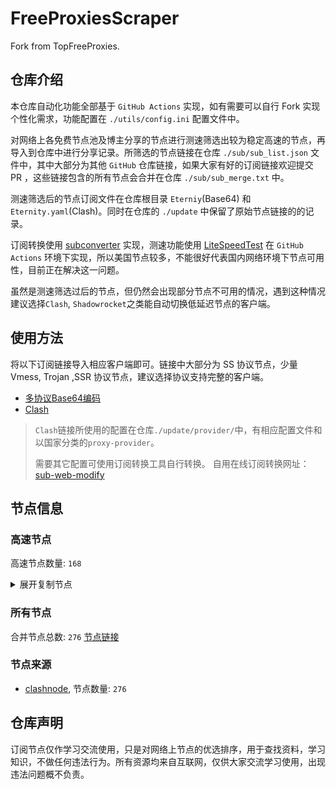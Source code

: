 # FreeProxiesScraper

Fork from TopFreeProxies.

## 仓库介绍
本仓库自动化功能全部基于 `GitHub Actions` 实现，如有需要可以自行 Fork 实现个性化需求，功能配置在 `./utils/config.ini` 配置文件中。

对网络上各免费节点池及博主分享的节点进行测速筛选出较为稳定高速的节点，再导入到仓库中进行分享记录。所筛选的节点链接在仓库 `./sub/sub_list.json` 文件中，其中大部分为其他 `GitHub` 仓库链接，如果大家有好的订阅链接欢迎提交 PR ，这些链接包含的所有节点会合并在仓库 `./sub/sub_merge.txt` 中。

测速筛选后的节点订阅文件在仓库根目录 `Eterniy`(Base64) 和 `Eternity.yaml`(Clash)。同时在仓库的 `./update` 中保留了原始节点链接的的记录。

订阅转换使用 [subconverter](https://github.com/tindy2013/subconverter) 实现，测速功能使用 [LiteSpeedTest](https://github.com/xxf098/LiteSpeedTest) 在 `GitHub Actions` 环境下实现，所以美国节点较多，不能很好代表国内网络环境下节点可用性，目前正在解决这一问题。

虽然是测速筛选过后的节点，但仍然会出现部分节点不可用的情况，遇到这种情况建议选择`Clash`, `Shadowrocket`之类能自动切换低延迟节点的客户端。

## 使用方法
将以下订阅链接导入相应客户端即可。链接中大部分为 SS 协议节点，少量 Vmess, Trojan ,SSR 协议节点，建议选择协议支持完整的客户端。

- [多协议Base64编码](https://raw.githubusercontent.com/caijh/FreeProxiesScraper/master/Eternity)
- [Clash](https://raw.githubusercontent.com/caijh/FreeProxiesScraper/master/Eternity.yaml)

>`Clash`链接所使用的配置在仓库`./update/provider/`中，有相应配置文件和以国家分类的`proxy-provider`。
>
>需要其它配置可使用订阅转换工具自行转换。
>自用在线订阅转换网址：[sub-web-modify](https://sub.v1.mk/)

## 节点信息
### 高速节点
高速节点数量: `168`
<details>
  <summary>展开复制节点</summary>

    vmess://eyJ2IjoiMiIsInBzIjoiMDQtMDAwLUpQIiwiYWRkIjoianAtMS5hbmV3c3RhcnQuY3lvdSIsInBvcnQiOiI1MDYxIiwidHlwZSI6Im5vbmUiLCJpZCI6IjhlNWE0NjFhLTk2ZTMtM2M3NS1hM2JiLWRhNTQzZDI1ODcxMCIsImFpZCI6IjAiLCJuZXQiOiJ3cyIsInBhdGgiOiIvIiwiaG9zdCI6ImpwLTEuYW5ld3N0YXJ0LmN5b3UiLCJ0bHMiOiJ0bHMifQ==
    vmess://eyJ2IjoiMiIsInBzIjoiMDQtMDAzLU5PV0hFUkUiLCJhZGQiOiJ1czYtMS5hbmV3c3RhcnQuY3lvdSIsInBvcnQiOiI1MDYxIiwidHlwZSI6Im5vbmUiLCJpZCI6IjhlNWE0NjFhLTk2ZTMtM2M3NS1hM2JiLWRhNTQzZDI1ODcxMCIsImFpZCI6IjAiLCJuZXQiOiJ3cyIsInBhdGgiOiIvIiwiaG9zdCI6InVzNi0xLmFuZXdzdGFydC5jeW91IiwidGxzIjoidGxzIn0=
    vmess://eyJ2IjoiMiIsInBzIjoiMDQtMDA0LVJFTEFZIiwiYWRkIjoiczEuZGItbGluazAxLnRvcCIsInBvcnQiOiIyMDk1IiwidHlwZSI6Im5vbmUiLCJpZCI6Ijk2NjdkNWQxLTg1MWEtMzI1MS04MWFkLWQ1MzRkYzI5MTkyOCIsImFpZCI6IjAiLCJuZXQiOiJ3cyIsInBhdGgiOiIvZGFiYWkuaW4xMDQuMjEuNjEuMjE5IiwiaG9zdCI6InMxLmRiLWxpbmswMS50b3AiLCJ0bHMiOiIifQ==
    vmess://eyJ2IjoiMiIsInBzIjoiMDQtMDA1LVJFTEFZIiwiYWRkIjoiczUuZGItbGluazAxLnRvcCIsInBvcnQiOiI4MDgwIiwidHlwZSI6Im5vbmUiLCJpZCI6Ijk2NjdkNWQxLTg1MWEtMzI1MS04MWFkLWQ1MzRkYzI5MTkyOCIsImFpZCI6IjAiLCJuZXQiOiJ3cyIsInBhdGgiOiIvZGFiYWkuaW4xMDQuMjEuMjE5LjEyNCIsImhvc3QiOiJzNS5kYi1saW5rMDEudG9wIiwidGxzIjoiIn0=
    vmess://eyJ2IjoiMiIsInBzIjoiMDQtMDA2LVJFTEFZIiwiYWRkIjoiczUuY24tZGIudG9wIiwicG9ydCI6IjIwODIiLCJ0eXBlIjoibm9uZSIsImlkIjoiOTY2N2Q1ZDEtODUxYS0zMjUxLTgxYWQtZDUzNGRjMjkxOTI4IiwiYWlkIjoiMCIsIm5ldCI6IndzIiwicGF0aCI6Ii9kYWJhaS5pbjE3Mi42NC41LjI2IiwiaG9zdCI6InM1LmNuLWRiLnRvcCIsInRscyI6IiJ9
    vmess://eyJ2IjoiMiIsInBzIjoiMDQtMDA3LVJFTEFZIiwiYWRkIjoiczQuZGItbGluazAxLnRvcCIsInBvcnQiOiIyMDgyIiwidHlwZSI6Im5vbmUiLCJpZCI6Ijk2NjdkNWQxLTg1MWEtMzI1MS04MWFkLWQ1MzRkYzI5MTkyOCIsImFpZCI6IjAiLCJuZXQiOiJ3cyIsInBhdGgiOiIvZGFiYWkuaW4xMDQuMTYuNjcuNjkiLCJob3N0IjoiczQuZGItbGluazAxLnRvcCIsInRscyI6IiJ9
    vmess://eyJ2IjoiMiIsInBzIjoiMDQtMDA4LVJFTEFZIiwiYWRkIjoiczQuY24tZGIudG9wIiwicG9ydCI6IjgwODAiLCJ0eXBlIjoibm9uZSIsImlkIjoiOTY2N2Q1ZDEtODUxYS0zMjUxLTgxYWQtZDUzNGRjMjkxOTI4IiwiYWlkIjoiMCIsIm5ldCI6IndzIiwicGF0aCI6Ii9kYWJhaS5pbjEwNC4yMS4yMjQuNzkiLCJob3N0IjoiczQuY24tZGIudG9wIiwidGxzIjoiIn0=
    vmess://eyJ2IjoiMiIsInBzIjoiMDQtMDA5LVJFTEFZIiwiYWRkIjoiczIuZGItbGluazAyLnRvcCIsInBvcnQiOiI4MCIsInR5cGUiOiJub25lIiwiaWQiOiI5NjY3ZDVkMS04NTFhLTMyNTEtODFhZC1kNTM0ZGMyOTE5MjgiLCJhaWQiOiIwIiwibmV0Ijoid3MiLCJwYXRoIjoiL2RhYmFpLmluMTcyLjY0LjU3LjEyNCIsImhvc3QiOiJzMi5kYi1saW5rMDIudG9wIiwidGxzIjoiIn0=
    trojan://8d361af8-36fb-34c7-b63c-ed467741351f@183.236.51.154:56323?allowInsecure=1&sni=fastly.cdn.steampipe.steamcontent.com#04-109-CN
    trojan://8d361af8-36fb-34c7-b63c-ed467741351f@183.236.51.154:56432?allowInsecure=1&sni=steampipe-kr.akamaized.net#04-110-CN
    trojan://8d361af8-36fb-34c7-b63c-ed467741351f@112.18.120.18:23452?allowInsecure=1&sni=upos-hz-mirrorakam.akamaized.net#04-111-CN
    trojan://8d361af8-36fb-34c7-b63c-ed467741351f@112.18.120.18:23453?allowInsecure=1&sni=cloudsync-prod.s3.amazonaws.com#04-112-CN
    vmess://eyJ2IjoiMiIsInBzIjoiMDQtMTEzLUNOIiwiYWRkIjoiMTIubWFtYW1hamQuc2l0ZSIsInBvcnQiOiIyMzYxMiIsInR5cGUiOiJub25lIiwiaWQiOiI0YjM0Yjg5My0xOTMzLTM3MTEtODA1Zi04NWViOGU4MGNhNTQiLCJhaWQiOiIyIiwibmV0Ijoid3MiLCJwYXRoIjoiLyIsImhvc3QiOiIxMi5tYW1hbWFqZC5zaXRlIiwidGxzIjoiIn0=
    vmess://eyJ2IjoiMiIsInBzIjoiMDQtMTE0LUNOIiwiYWRkIjoiMTcubWFtYW1hamQuc2l0ZSIsInBvcnQiOiIyMzYxNyIsInR5cGUiOiJub25lIiwiaWQiOiI0YjM0Yjg5My0xOTMzLTM3MTEtODA1Zi04NWViOGU4MGNhNTQiLCJhaWQiOiIyIiwibmV0Ijoid3MiLCJwYXRoIjoiLyIsImhvc3QiOiIxNy5tYW1hbWFqZC5zaXRlIiwidGxzIjoiIn0=
    vmess://eyJ2IjoiMiIsInBzIjoiMDQtMTE1LUNOIiwiYWRkIjoiMTEubWFtYW1hamQuc2l0ZSIsInBvcnQiOiIyMzYxMSIsInR5cGUiOiJub25lIiwiaWQiOiI0YjM0Yjg5My0xOTMzLTM3MTEtODA1Zi04NWViOGU4MGNhNTQiLCJhaWQiOiIyIiwibmV0Ijoid3MiLCJwYXRoIjoiLyIsImhvc3QiOiIxMS5tYW1hbWFqZC5zaXRlIiwidGxzIjoiIn0=
    vmess://eyJ2IjoiMiIsInBzIjoiMDQtMTE2LUNOIiwiYWRkIjoiMTkubWFtYW1hamQuc2l0ZSIsInBvcnQiOiIyMzYxOSIsInR5cGUiOiJub25lIiwiaWQiOiI0YjM0Yjg5My0xOTMzLTM3MTEtODA1Zi04NWViOGU4MGNhNTQiLCJhaWQiOiIyIiwibmV0Ijoid3MiLCJwYXRoIjoiLyIsImhvc3QiOiIxOS5tYW1hbWFqZC5zaXRlIiwidGxzIjoiIn0=
    vmess://eyJ2IjoiMiIsInBzIjoiMDQtMTE3LUNOIiwiYWRkIjoiMTYubWFtYW1hamQuc2l0ZSIsInBvcnQiOiIyMzYxNiIsInR5cGUiOiJub25lIiwiaWQiOiI0YjM0Yjg5My0xOTMzLTM3MTEtODA1Zi04NWViOGU4MGNhNTQiLCJhaWQiOiIyIiwibmV0Ijoid3MiLCJwYXRoIjoiLyIsImhvc3QiOiIxNi5tYW1hbWFqZC5zaXRlIiwidGxzIjoiIn0=
    vmess://eyJ2IjoiMiIsInBzIjoiMDQtMTE4LUNOIiwiYWRkIjoiMTgubWFtYW1hamQuc2l0ZSIsInBvcnQiOiIyMzYxOCIsInR5cGUiOiJub25lIiwiaWQiOiI0YjM0Yjg5My0xOTMzLTM3MTEtODA1Zi04NWViOGU4MGNhNTQiLCJhaWQiOiIyIiwibmV0Ijoid3MiLCJwYXRoIjoiLyIsImhvc3QiOiIxOC5tYW1hbWFqZC5zaXRlIiwidGxzIjoiIn0=
    vmess://eyJ2IjoiMiIsInBzIjoiMDQtMTE5LUNOIiwiYWRkIjoiMTUubWFtYW1hamQuc2l0ZSIsInBvcnQiOiIyMzYxNSIsInR5cGUiOiJub25lIiwiaWQiOiI0YjM0Yjg5My0xOTMzLTM3MTEtODA1Zi04NWViOGU4MGNhNTQiLCJhaWQiOiIyIiwibmV0Ijoid3MiLCJwYXRoIjoiLyIsImhvc3QiOiIxNS5tYW1hbWFqZC5zaXRlIiwidGxzIjoiIn0=
    vmess://eyJ2IjoiMiIsInBzIjoiMDQtMTIwLUNOIiwiYWRkIjoiNS5tYW1hbWFqZC5zaXRlIiwicG9ydCI6IjIzNjA1IiwidHlwZSI6Im5vbmUiLCJpZCI6IjRiMzRiODkzLTE5MzMtMzcxMS04MDVmLTg1ZWI4ZTgwY2E1NCIsImFpZCI6IjIiLCJuZXQiOiJ3cyIsInBhdGgiOiIvIiwiaG9zdCI6IjUubWFtYW1hamQuc2l0ZSIsInRscyI6IiJ9
    vmess://eyJ2IjoiMiIsInBzIjoiMDQtMTIxLUNOIiwiYWRkIjoiMTMubWFtYW1hamQuc2l0ZSIsInBvcnQiOiIyMzYxMyIsInR5cGUiOiJub25lIiwiaWQiOiI0YjM0Yjg5My0xOTMzLTM3MTEtODA1Zi04NWViOGU4MGNhNTQiLCJhaWQiOiIyIiwibmV0Ijoid3MiLCJwYXRoIjoiLyIsImhvc3QiOiIxMy5tYW1hbWFqZC5zaXRlIiwidGxzIjoiIn0=
    vmess://eyJ2IjoiMiIsInBzIjoiMDQtMTIyLUNOIiwiYWRkIjoiMTQubWFtYW1hamQuc2l0ZSIsInBvcnQiOiIyMzYxNCIsInR5cGUiOiJub25lIiwiaWQiOiI0YjM0Yjg5My0xOTMzLTM3MTEtODA1Zi04NWViOGU4MGNhNTQiLCJhaWQiOiIyIiwibmV0Ijoid3MiLCJwYXRoIjoiLyIsImhvc3QiOiIxNC5tYW1hbWFqZC5zaXRlIiwidGxzIjoiIn0=
    trojan://2b1ed981-6547-4094-998b-06a3323d6f6c@120.233.44.201:21017?allowInsecure=1&sni=120.233.44.201#05-127-CN
    trojan://2c605663-b89a-5734-a9d6-97d4743d72cf@183.232.235.2:8313?allowInsecure=1&sni=hk-13-568.flztjc.net#05-129-CN
    trojan://2c605663-b89a-5734-a9d6-97d4743d72cf@dozo01.flztjc.top:8313?allowInsecure=1&sni=hk-13-568.flztjc.net#05-130-CN
    vmess://eyJ2IjoiMiIsInBzIjoiMDUtMTMxLUNOIiwiYWRkIjoidjcuaGVkdWlhbi5saW5rIiwicG9ydCI6IjMwODA3IiwidHlwZSI6Im5vbmUiLCJpZCI6ImNiYjNmODc3LWQxZmItMzQ0Yy04N2E5LWQxNTNiZmZkNTQ4NCIsImFpZCI6IjIiLCJuZXQiOiJ3cyIsInBhdGgiOiIvb29vbyIsImhvc3QiOiJ2Ny5oZWR1aWFuLmxpbmsiLCJ0bHMiOiIifQ==
    trojan://2b1ed981-6547-4094-998b-06a3323d6f6c@36.156.184.33:21603?allowInsecure=1&sni=k61.tudou211.com#05-132-CN
    trojan://2b1ed981-6547-4094-998b-06a3323d6f6c@xd-js.timiwc.com:21332?allowInsecure=1&sni=k65.tudou211.com#05-133-CN
    ss://YWVzLTI1Ni1jZmI6ZjhmN2FDemNQS2JzRjhwMw@51.15.17.169:989#05-134-NL
    trojan://e9b4bdbd-cc5b-4a90-9616-ea0f1092ec7c@104.21.16.1:443?allowInsecure=1&sni=ttYUi.7777198.xYZ&ws=1&wspath=%2525252Fs1XRkMWuneQkqtp5KKSues#05-144-RELAY
    trojan://2b1ed981-6547-4094-998b-06a3323d6f6c@36.156.184.33:21332?allowInsecure=1&sni=k65.tudou211.com#05-145-CN
    trojan://2b1ed981-6547-4094-998b-06a3323d6f6c@xd-js.timiwc.com:59599?allowInsecure=1&sni=k62.tudou211.com#05-146-CN
    trojan://a25ed269-105b-4f15-bee2-bc2785d38912@wb.kaiqsz.com:42765?allowInsecure=1&sni=wb.kaiqsz.com#05-148-CN
    ss://YWVzLTI1Ni1nY206M2VlOTBhYTktODgzMS00ZWEzLTk0MjUtYzM2MTA5MGE5Mzhk@zf1.10101251.xyz:59345#05-154-CN
    trojan://0f7070cd-c91d-4532-a51f-56da4f0e94be@iiiiop0.444752.xyz:443?allowInsecure=1&sni=iiiiop0.444752.xyz&ws=1&wspath=%2525252FctHoQlqeZn8pbEUSLppj7jCmY#05-159-RELAY
    trojan://a25ed269-105b-4f15-bee2-bc2785d38912@wb.kaiqsz.com:49921?allowInsecure=1&sni=wb.kaiqsz.com#05-161-CN
    trojan://a7c9c017-db10-4d15-b01b-0634db498b57@104.21.13.36:443?allowInsecure=1&sni=ERt5.0890604.XyZ&ws=1&wspath=%2525252FOBmXcXufeTh7sLJtI1#05-162-RELAY
    ss://YWVzLTI1Ni1nY206YzY5Mzc0ZGEtMjIwOC00Y2JkLWI4MWUtY2RmODhiNWU3ZjUz@ss.006.node-for-bigairport.win:22356#05-166-HK
    vmess://eyJ2IjoiMiIsInBzIjoiMDUtMTY3LUNOIiwiYWRkIjoidjUuaGVkdWlhbi5saW5rIiwicG9ydCI6IjMwODA1IiwidHlwZSI6Im5vbmUiLCJpZCI6ImNiYjNmODc3LWQxZmItMzQ0Yy04N2E5LWQxNTNiZmZkNTQ4NCIsImFpZCI6IjIiLCJuZXQiOiJ3cyIsInBhdGgiOiIvb29vbyIsImhvc3QiOiJ2NS5oZWR1aWFuLmxpbmsiLCJ0bHMiOiIifQ==
    vmess://eyJ2IjoiMiIsInBzIjoiMDctMTcyLUNOIiwiYWRkIjoiNDcuOTIuMTUyLjE2OSIsInBvcnQiOiI1MDAwMiIsInR5cGUiOiJub25lIiwiaWQiOiI0MTgwNDhhZi1hMjkzLTRiOTktOWIwYy05OGNhMzU4MGRkMjQiLCJhaWQiOiIwIiwibmV0Ijoid3MiLCJwYXRoIjoiLyIsImhvc3QiOiIiLCJ0bHMiOiIifQ==
    trojan://a348278e-71ac-499c-8069-28b1af18c372@tw40.453521.xyz:3663?allowInsecure=1#07-173-TW
    trojan://a348278e-71ac-499c-8069-28b1af18c372@111.250.98.104:3663?allowInsecure=1&sni=tw40.453521.xyz#07-174-TW
    vmess://eyJ2IjoiMiIsInBzIjoiMDctMTc1LUNOIiwiYWRkIjoiMTEyLjEzMi4yMTUuMzQiLCJwb3J0IjoiNTAwMDciLCJ0eXBlIjoibm9uZSIsImlkIjoiNDE4MDQ4YWYtYTI5My00Yjk5LTliMGMtOThjYTM1ODBkZDI0IiwiYWlkIjoiMCIsIm5ldCI6IndzIiwicGF0aCI6Ii8iLCJob3N0IjoiIiwidGxzIjoiIn0=
    vmess://eyJ2IjoiMiIsInBzIjoiMDctMTc2LUNOIiwiYWRkIjoiMTIwLjIxMC4yMDUuNTkiLCJwb3J0IjoiNTAwMDIiLCJ0eXBlIjoibm9uZSIsImlkIjoiNDE4MDQ4YWYtYTI5My00Yjk5LTliMGMtOThjYTM1ODBkZDI0IiwiYWlkIjoiNjQiLCJuZXQiOiJ3cyIsInBhdGgiOiIvIiwiaG9zdCI6IiIsInRscyI6IiJ9
    vmess://eyJ2IjoiMiIsInBzIjoiMDctMTc3LUNOIiwiYWRkIjoiNDcuMTA0LjE4Ni4xMzMiLCJwb3J0IjoiNTAwMDIiLCJ0eXBlIjoibm9uZSIsImlkIjoiNDE4MDQ4YWYtYTI5My00Yjk5LTliMGMtOThjYTM1ODBkZDI0IiwiYWlkIjoiNjQiLCJuZXQiOiJ3cyIsInBhdGgiOiIvIiwiaG9zdCI6IiIsInRscyI6IiJ9
    vmess://eyJ2IjoiMiIsInBzIjoiMDctMTc5LUNOIiwiYWRkIjoiMTIwLjIzMi4xNTMuNDAiLCJwb3J0IjoiMzEyMDkiLCJ0eXBlIjoibm9uZSIsImlkIjoiNDE4MDQ4YWYtYTI5My00Yjk5LTliMGMtOThjYTM1ODBkZDI0IiwiYWlkIjoiMCIsIm5ldCI6IndzIiwicGF0aCI6Ii8iLCJob3N0IjoiIiwidGxzIjoiIn0=
    vmess://eyJ2IjoiMiIsInBzIjoiMDctMTgwLUNOIiwiYWRkIjoiMTgzLjIzNi41MS4zOCIsInBvcnQiOiI0NjkyMSIsInR5cGUiOiJub25lIiwiaWQiOiI0MTgwNDhhZi1hMjkzLTRiOTktOWIwYy05OGNhMzU4MGRkMjQiLCJhaWQiOiIwIiwibmV0Ijoid3MiLCJwYXRoIjoiLyIsImhvc3QiOiIiLCJ0bHMiOiIifQ==
    vmess://eyJ2IjoiMiIsInBzIjoiMDctMTgxLUNOIiwiYWRkIjoiZTNlNDZjMTQtc3YweHMwLXN5NGFuNy0xbzIwdy5jbS5wbGViYWkubmV0IiwicG9ydCI6IjE1MjI4IiwidHlwZSI6Im5vbmUiLCJpZCI6ImQ3MGE5NTA4LTU0NzctMTFlZi1iZjYxLWYyM2M5MTNjOGQyYiIsImFpZCI6IjAiLCJuZXQiOiJ3cyIsInBhdGgiOiIvIiwiaG9zdCI6ImUzZTQ2YzE0LXN2MHhzMC1zeTRhbjctMW8yMHcuY20ucGxlYmFpLm5ldCIsInRscyI6IiJ9
    vmess://eyJ2IjoiMiIsInBzIjoiMDctMTgyLVJFTEFZIiwiYWRkIjoiMTcyLjY3LjEzMS4yNyIsInBvcnQiOiIyMDUzIiwidHlwZSI6Im5vbmUiLCJpZCI6IjJmYzM3NzEzLTMwMTctNDk3ZS1mZjJkLTk2NWY4MjZhMTlhMyIsImFpZCI6IjAiLCJuZXQiOiJ3cyIsInBhdGgiOiIvIiwiaG9zdCI6IiIsInRscyI6InRscyJ9
    vmess://eyJ2IjoiMiIsInBzIjoiMDctMTgzLVJFTEFZIiwiYWRkIjoiMTA0LjIxLjMuMTg5IiwicG9ydCI6IjIwNTMiLCJ0eXBlIjoibm9uZSIsImlkIjoiMmZjMzc3MTMtMzAxNy00OTdlLWZmMmQtOTY1ZjgyNmExOWEzIiwiYWlkIjoiMCIsIm5ldCI6IndzIiwicGF0aCI6Ii8iLCJob3N0IjoiIiwidGxzIjoidGxzIn0=
    vmess://eyJ2IjoiMiIsInBzIjoiMDctMTg0LVJFTEFZIiwiYWRkIjoiMTcyLjY3LjEzMS4yNyIsInBvcnQiOiIyMDg3IiwidHlwZSI6Im5vbmUiLCJpZCI6IjJmYzM3NzEzLTMwMTctNDk3ZS1mZjJkLTk2NWY4MjZhMTlhMyIsImFpZCI6IjAiLCJuZXQiOiJ3cyIsInBhdGgiOiIvIiwiaG9zdCI6IiIsInRscyI6InRscyJ9
    ss://YWVzLTI1Ni1jZmI6ZjhmN2FDemNQS2JzRjhwMw@185.153.197.5:989#07-185-MD
    ss://YWVzLTI1Ni1nY206ZHd6MUd0Rjc@112.54.160.36:30232#07-186-CN
    vmess://eyJ2IjoiMiIsInBzIjoiMDctMTg3LUNOIiwiYWRkIjoiYTI5YjQ1ZWQtc3VibW8wLXN5YXA4ZC1kYms4LmQudm9sY3ppamllLmNvbSIsInBvcnQiOiIzNjg0IiwidHlwZSI6Im5vbmUiLCJpZCI6IjQ1ODQ1ZDVlLTA2MDUtMTFmMC04Y2Y5LWYyM2M5MzEzNmNiMyIsImFpZCI6IjAiLCJuZXQiOiJ3cyIsInBhdGgiOiIvIiwiaG9zdCI6ImEyOWI0NWVkLXN1Ym1vMC1zeWFwOGQtZGJrOC5kLnZvbGN6aWppZS5jb20iLCJ0bHMiOiIifQ==
    ss://YWVzLTI1Ni1nY206ZHd6MUd0Rjc@120.232.206.14:30032#07-188-CN
    ss://YWVzLTI1Ni1nY206Q1NGN1JTNU8xT1ZQWU5VUA@185.186.78.220:20035#07-189-SE
    ss://YWVzLTI1Ni1nY206STBOMEdGTVBROVBCQjVYQQ@185.186.78.220:20035#07-190-SE
    ss://YWVzLTI1Ni1nY206RTk1SFlMRjgwNk5QWjFCMw@185.237.185.77:20036#07-191-LT
    vmess://eyJ2IjoiMiIsInBzIjoiMDctMTkyLUNOIiwiYWRkIjoiMTExLjI2LjEwOS43OSIsInBvcnQiOiIzMDgwNyIsInR5cGUiOiJub25lIiwiaWQiOiJjYmIzZjg3Ny1kMWZiLTM0NGMtODdhOS1kMTUzYmZmZDU0ODQiLCJhaWQiOiIyIiwibmV0Ijoid3MiLCJwYXRoIjoiL29vb28iLCJob3N0IjoiIiwidGxzIjoiIn0=
    vmess://eyJ2IjoiMiIsInBzIjoiMDctMTkzLUNOIiwiYWRkIjoidjQuaGVkdWlhbi5saW5rIiwicG9ydCI6IjMwODA0IiwidHlwZSI6Im5vbmUiLCJpZCI6ImNiYjNmODc3LWQxZmItMzQ0Yy04N2E5LWQxNTNiZmZkNTQ4NCIsImFpZCI6IjIiLCJuZXQiOiJ3cyIsInBhdGgiOiIvb29vbyIsImhvc3QiOiJ2NC5oZWR1aWFuLmxpbmsiLCJ0bHMiOiIifQ==
    vmess://eyJ2IjoiMiIsInBzIjoiMDctMTk0LVJFTEFZIiwiYWRkIjoiYXBpLmpxdWVyeS5jb20iLCJwb3J0IjoiNDQzIiwidHlwZSI6Im5vbmUiLCJpZCI6ImRlOTRjYzBhLTA1OTItNDk2OS1iMWZjLTk3ZWE4ZjBlYTBiMyIsImFpZCI6IjAiLCJuZXQiOiJ3cyIsInBhdGgiOiIvdXMua2twLm1lLmV1Lm9yZy9hYSIsImhvc3QiOiJhcGkuanF1ZXJ5LmNvbSIsInRscyI6InRscyJ9
    vmess://eyJ2IjoiMiIsInBzIjoiMDctMTk1LVJFTEFZIiwiYWRkIjoiMTA0LjIxLjM4LjkwIiwicG9ydCI6IjgwIiwidHlwZSI6Im5vbmUiLCJpZCI6IjJkMDY4MDgzLTJjYjAtNGFlMy1hNDRhLTZmYzgyZjMwMzljYyIsImFpZCI6IjAiLCJuZXQiOiJ3cyIsInBhdGgiOiIvODdFeDJKaVlZV3I3RlJhMDZiODhKU28iLCJob3N0IjoiIiwidGxzIjoiIn0=
    trojan://d6b8011a-c725-435a-9fec-bf6d3530392c@156.238.18.196:2083?allowInsecure=1&ws=1&wspath=%2525252F#07-196-RELAY
    trojan://c4f42f64-a7cb-4bcb-874e-5088eac28576@104.17.147.22:2053?allowInsecure=1&sni=mAHsA.965871a.stORe&ws=1&wspath=%2525252Ftrm1dElsZUiMH92q8d#07-197-RELAY
    ss://YWVzLTI1Ni1jZmI6WG44aktkbURNMDBJZU8lIyQjZkpBTXRzRUFFVU9wSC9ZV1l0WXFERm5UMFNW@103.186.154.22:38388#07-198-VN
    ss://YWVzLTI1Ni1jZmI6WG44aktkbURNMDBJZU8lIyQjZkpBTXRzRUFFVU9wSC9ZV1l0WXFERm5UMFNW@103.186.155.19:38388#07-199-VN
    ss://YWVzLTI1Ni1jZmI6WG44aktkbURNMDBJZU8lIyQjZkpBTXRzRUFFVU9wSC9ZV1l0WXFERm5UMFNW@103.186.155.133:38388#07-200-VN
    vmess://eyJ2IjoiMiIsInBzIjoiMDgtMjA0LUNOIiwiYWRkIjoieGRkLmRhc2h1YWkuY3lvdSIsInBvcnQiOiI0NTA3MSIsInR5cGUiOiJub25lIiwiaWQiOiJlMmU0MmI0MC1lNTcyLTQyZTAtOGU1My1hZTQ3OGIzMDlhZDgiLCJhaWQiOiIwIiwibmV0Ijoid3MiLCJwYXRoIjoiLyIsImhvc3QiOiJ4ZGQuZGFzaHVhaS5jeW91IiwidGxzIjoiIn0=
    ss://Y2hhY2hhMjAtaWV0Zi1wb2x5MTMwNToxZWJkZDVkYy04M2EwLTRiY2EtOGRjMS1kOGMzMzA1MmE0YmQ@gz.pddwdf.store:22455#08-206-CN
    vmess://eyJ2IjoiMiIsInBzIjoiMDgtMjA3LUNOIiwiYWRkIjoieGRkLmRhc2h1YWkuY3lvdSIsInBvcnQiOiI0NTA3NyIsInR5cGUiOiJub25lIiwiaWQiOiJlMmU0MmI0MC1lNTcyLTQyZTAtOGU1My1hZTQ3OGIzMDlhZDgiLCJhaWQiOiIwIiwibmV0Ijoid3MiLCJwYXRoIjoiLyIsImhvc3QiOiJ4ZGQuZGFzaHVhaS5jeW91IiwidGxzIjoiIn0=
    ss://Y2hhY2hhMjAtaWV0Zi1wb2x5MTMwNToxZWJkZDVkYy04M2EwLTRiY2EtOGRjMS1kOGMzMzA1MmE0YmQ@gz.pddwdf.store:11270#08-208-CN
    ss://Y2hhY2hhMjAtaWV0Zi1wb2x5MTMwNToxZWJkZDVkYy04M2EwLTRiY2EtOGRjMS1kOGMzMzA1MmE0YmQ@gz.pddwdf.store:39367#08-209-CN
    vmess://eyJ2IjoiMiIsInBzIjoiMDgtMjEwLU5PV0hFUkUiLCJhZGQiOiJoYWEuZGFzaHVhaS5jeW91IiwicG9ydCI6IjQ1MDY0IiwidHlwZSI6Im5vbmUiLCJpZCI6ImUyZTQyYjQwLWU1NzItNDJlMC04ZTUzLWFlNDc4YjMwOWFkOCIsImFpZCI6IjAiLCJuZXQiOiJ3cyIsInBhdGgiOiIvIiwiaG9zdCI6ImhhYS5kYXNodWFpLmN5b3UiLCJ0bHMiOiIifQ==
    ss://Y2hhY2hhMjAtaWV0Zi1wb2x5MTMwNToxZWJkZDVkYy04M2EwLTRiY2EtOGRjMS1kOGMzMzA1MmE0YmQ@gz.pddwdf.store:18006#08-213-CN
    vmess://eyJ2IjoiMiIsInBzIjoiMDgtMjE0LUNOIiwiYWRkIjoieGRkLmRhc2h1YWkuY3lvdSIsInBvcnQiOiI0NTA1OSIsInR5cGUiOiJub25lIiwiaWQiOiJlMmU0MmI0MC1lNTcyLTQyZTAtOGU1My1hZTQ3OGIzMDlhZDgiLCJhaWQiOiIwIiwibmV0Ijoid3MiLCJwYXRoIjoiLyIsImhvc3QiOiJ4ZGQuZGFzaHVhaS5jeW91IiwidGxzIjoiIn0=
    ss://Y2hhY2hhMjAtaWV0Zi1wb2x5MTMwNToxZWJkZDVkYy04M2EwLTRiY2EtOGRjMS1kOGMzMzA1MmE0YmQ@sh.pddwdf.store:31032#08-216-CN
    vmess://eyJ2IjoiMiIsInBzIjoiMDgtMjE3LU5PV0hFUkUiLCJhZGQiOiJoYWEuZGFzaHVhaS5jeW91IiwicG9ydCI6IjQ1MDY2IiwidHlwZSI6Im5vbmUiLCJpZCI6ImUyZTQyYjQwLWU1NzItNDJlMC04ZTUzLWFlNDc4YjMwOWFkOCIsImFpZCI6IjAiLCJuZXQiOiJ3cyIsInBhdGgiOiIvIiwiaG9zdCI6ImhhYS5kYXNodWFpLmN5b3UiLCJ0bHMiOiIifQ==
    vmess://eyJ2IjoiMiIsInBzIjoiMDgtMjE4LU5PV0hFUkUiLCJhZGQiOiJoYWEuZGFzaHVhaS5jeW91IiwicG9ydCI6IjQ1MDc2IiwidHlwZSI6Im5vbmUiLCJpZCI6ImUyZTQyYjQwLWU1NzItNDJlMC04ZTUzLWFlNDc4YjMwOWFkOCIsImFpZCI6IjAiLCJuZXQiOiJ3cyIsInBhdGgiOiIvIiwiaG9zdCI6ImhhYS5kYXNodWFpLmN5b3UiLCJ0bHMiOiIifQ==
    ss://Y2hhY2hhMjAtaWV0Zi1wb2x5MTMwNToxZWJkZDVkYy04M2EwLTRiY2EtOGRjMS1kOGMzMzA1MmE0YmQ@gz.pddwdf.store:22327#08-220-CN
    ss://Y2hhY2hhMjAtaWV0Zi1wb2x5MTMwNToxZWJkZDVkYy04M2EwLTRiY2EtOGRjMS1kOGMzMzA1MmE0YmQ@gz.pddwdf.store:58043#08-222-CN
    vmess://eyJ2IjoiMiIsInBzIjoiMDgtMjIzLUNOIiwiYWRkIjoieGRkLmRhc2h1YWkuY3lvdSIsInBvcnQiOiI0NTA1NSIsInR5cGUiOiJub25lIiwiaWQiOiJlMmU0MmI0MC1lNTcyLTQyZTAtOGU1My1hZTQ3OGIzMDlhZDgiLCJhaWQiOiIwIiwibmV0Ijoid3MiLCJwYXRoIjoiLyIsImhvc3QiOiJ4ZGQuZGFzaHVhaS5jeW91IiwidGxzIjoiIn0=
    ss://Y2hhY2hhMjAtaWV0Zi1wb2x5MTMwNToxZWJkZDVkYy04M2EwLTRiY2EtOGRjMS1kOGMzMzA1MmE0YmQ@gz.pddwdf.store:20692#08-226-CN
    ss://Y2hhY2hhMjAtaWV0Zi1wb2x5MTMwNToxZWJkZDVkYy04M2EwLTRiY2EtOGRjMS1kOGMzMzA1MmE0YmQ@gz.pddwdf.store:52461#08-228-CN
    ss://Y2hhY2hhMjAtaWV0Zi1wb2x5MTMwNToxZWJkZDVkYy04M2EwLTRiY2EtOGRjMS1kOGMzMzA1MmE0YmQ@gz.pddwdf.store:49831#08-229-CN
    vmess://eyJ2IjoiMiIsInBzIjoiMDgtMjMwLU5PV0hFUkUiLCJhZGQiOiJoYWEuZGFzaHVhaS5jeW91IiwicG9ydCI6IjQ1MDc4IiwidHlwZSI6Im5vbmUiLCJpZCI6ImUyZTQyYjQwLWU1NzItNDJlMC04ZTUzLWFlNDc4YjMwOWFkOCIsImFpZCI6IjAiLCJuZXQiOiJ3cyIsInBhdGgiOiIvIiwiaG9zdCI6ImhhYS5kYXNodWFpLmN5b3UiLCJ0bHMiOiIifQ==
    ss://Y2hhY2hhMjAtaWV0Zi1wb2x5MTMwNToxZWJkZDVkYy04M2EwLTRiY2EtOGRjMS1kOGMzMzA1MmE0YmQ@gz.pddwdf.store:28485#08-231-CN
    ss://Y2hhY2hhMjAtaWV0Zi1wb2x5MTMwNToxZWJkZDVkYy04M2EwLTRiY2EtOGRjMS1kOGMzMzA1MmE0YmQ@gz.pddwdf.store:14941#08-232-CN
    ss://Y2hhY2hhMjAtaWV0Zi1wb2x5MTMwNToxZWJkZDVkYy04M2EwLTRiY2EtOGRjMS1kOGMzMzA1MmE0YmQ@gz.pddwdf.store:33476#08-234-CN
    vmess://eyJ2IjoiMiIsInBzIjoiMDgtMjM1LUNOIiwiYWRkIjoieGRkLmRhc2h1YWkuY3lvdSIsInBvcnQiOiI0NTA3MyIsInR5cGUiOiJub25lIiwiaWQiOiJlMmU0MmI0MC1lNTcyLTQyZTAtOGU1My1hZTQ3OGIzMDlhZDgiLCJhaWQiOiIwIiwibmV0Ijoid3MiLCJwYXRoIjoiLyIsImhvc3QiOiJ4ZGQuZGFzaHVhaS5jeW91IiwidGxzIjoiIn0=
    ss://Y2hhY2hhMjAtaWV0Zi1wb2x5MTMwNToxZWJkZDVkYy04M2EwLTRiY2EtOGRjMS1kOGMzMzA1MmE0YmQ@gz.pddwdf.store:44081#08-236-CN
    vmess://eyJ2IjoiMiIsInBzIjoiMDgtMjQwLUNOIiwiYWRkIjoieGRkLmRhc2h1YWkuY3lvdSIsInBvcnQiOiI0NTA3NSIsInR5cGUiOiJub25lIiwiaWQiOiJlMmU0MmI0MC1lNTcyLTQyZTAtOGU1My1hZTQ3OGIzMDlhZDgiLCJhaWQiOiIwIiwibmV0Ijoid3MiLCJwYXRoIjoiLyIsImhvc3QiOiJ4ZGQuZGFzaHVhaS5jeW91IiwidGxzIjoiIn0=
    vmess://eyJ2IjoiMiIsInBzIjoiMDgtMjQxLUNOIiwiYWRkIjoieGRkLmRhc2h1YWkuY3lvdSIsInBvcnQiOiI0NTA2MyIsInR5cGUiOiJub25lIiwiaWQiOiJlMmU0MmI0MC1lNTcyLTQyZTAtOGU1My1hZTQ3OGIzMDlhZDgiLCJhaWQiOiIwIiwibmV0Ijoid3MiLCJwYXRoIjoiLyIsImhvc3QiOiJ4ZGQuZGFzaHVhaS5jeW91IiwidGxzIjoiIn0=
    ss://Y2hhY2hhMjAtaWV0Zi1wb2x5MTMwNToxZWJkZDVkYy04M2EwLTRiY2EtOGRjMS1kOGMzMzA1MmE0YmQ@gz.pddwdf.store:43611#08-242-CN
    ss://Y2hhY2hhMjAtaWV0Zi1wb2x5MTMwNToxZWJkZDVkYy04M2EwLTRiY2EtOGRjMS1kOGMzMzA1MmE0YmQ@gz.pddwdf.store:25916#08-243-CN
    vmess://eyJ2IjoiMiIsInBzIjoiMDgtMjQ0LUNOIiwiYWRkIjoieGRkLmRhc2h1YWkuY3lvdSIsInBvcnQiOiI0NTA1MyIsInR5cGUiOiJub25lIiwiaWQiOiJlMmU0MmI0MC1lNTcyLTQyZTAtOGU1My1hZTQ3OGIzMDlhZDgiLCJhaWQiOiIwIiwibmV0Ijoid3MiLCJwYXRoIjoiLyIsImhvc3QiOiJ4ZGQuZGFzaHVhaS5jeW91IiwidGxzIjoiIn0=
    vmess://eyJ2IjoiMiIsInBzIjoiMDgtMjQ1LVJVIiwiYWRkIjoiNDUuMTQ3LjIwMS4yMzEiLCJwb3J0IjoiMjMxMDgiLCJ0eXBlIjoibm9uZSIsImlkIjoiNzRkNzdiM2UtMDlkYS00ODljLWFjMzktNjQwNmM3OTNiMGMxIiwiYWlkIjoiMCIsIm5ldCI6IndzIiwicGF0aCI6Ii8iLCJob3N0IjoiIiwidGxzIjoiIn0=
    ss://Y2hhY2hhMjAtaWV0Zi1wb2x5MTMwNToxZWJkZDVkYy04M2EwLTRiY2EtOGRjMS1kOGMzMzA1MmE0YmQ@gz.pddwdf.store:36137#08-246-CN
    ss://Y2hhY2hhMjAtaWV0Zi1wb2x5MTMwNToxZWJkZDVkYy04M2EwLTRiY2EtOGRjMS1kOGMzMzA1MmE0YmQ@gz.pddwdf.store:42980#08-248-CN
    ss://Y2hhY2hhMjAtaWV0Zi1wb2x5MTMwNToxZWJkZDVkYy04M2EwLTRiY2EtOGRjMS1kOGMzMzA1MmE0YmQ@gz.pddwdf.store:11315#08-250-CN
    vmess://eyJ2IjoiMiIsInBzIjoiMDgtMjUxLU5PV0hFUkUiLCJhZGQiOiJoYWEuZGFzaHVhaS5jeW91IiwicG9ydCI6IjQ1MDU2IiwidHlwZSI6Im5vbmUiLCJpZCI6ImUyZTQyYjQwLWU1NzItNDJlMC04ZTUzLWFlNDc4YjMwOWFkOCIsImFpZCI6IjAiLCJuZXQiOiJ3cyIsInBhdGgiOiIvIiwiaG9zdCI6ImhhYS5kYXNodWFpLmN5b3UiLCJ0bHMiOiIifQ==
    ss://Y2hhY2hhMjAtaWV0Zi1wb2x5MTMwNToxZWJkZDVkYy04M2EwLTRiY2EtOGRjMS1kOGMzMzA1MmE0YmQ@gz.pddwdf.store:33227#08-252-CN
    ss://Y2hhY2hhMjAtaWV0Zi1wb2x5MTMwNToxZWJkZDVkYy04M2EwLTRiY2EtOGRjMS1kOGMzMzA1MmE0YmQ@gz.pddwdf.store:46253#08-253-CN
    ss://Y2hhY2hhMjAtaWV0Zi1wb2x5MTMwNToxZWJkZDVkYy04M2EwLTRiY2EtOGRjMS1kOGMzMzA1MmE0YmQ@gz.pddwdf.store:42722#08-254-CN
    ss://Y2hhY2hhMjAtaWV0Zi1wb2x5MTMwNToxZWJkZDVkYy04M2EwLTRiY2EtOGRjMS1kOGMzMzA1MmE0YmQ@gz.pddwdf.store:14867#08-255-CN
    ss://Y2hhY2hhMjAtaWV0Zi1wb2x5MTMwNToxZWJkZDVkYy04M2EwLTRiY2EtOGRjMS1kOGMzMzA1MmE0YmQ@gz.pddwdf.store:36086#08-256-CN
    ss://Y2hhY2hhMjAtaWV0Zi1wb2x5MTMwNToxZWJkZDVkYy04M2EwLTRiY2EtOGRjMS1kOGMzMzA1MmE0YmQ@gz.pddwdf.store:11515#08-257-CN
    ss://Y2hhY2hhMjAtaWV0Zi1wb2x5MTMwNToxZWJkZDVkYy04M2EwLTRiY2EtOGRjMS1kOGMzMzA1MmE0YmQ@gz.pddwdf.store:44105#08-261-CN
    ss://Y2hhY2hhMjAtaWV0Zi1wb2x5MTMwNToxZWJkZDVkYy04M2EwLTRiY2EtOGRjMS1kOGMzMzA1MmE0YmQ@sh.pddwdf.store:39707#08-267-CN
    vmess://eyJ2IjoiMiIsInBzIjoiMDgtMjY4LU5PV0hFUkUiLCJhZGQiOiJoYWEuZGFzaHVhaS5jeW91IiwicG9ydCI6IjQ1MDU4IiwidHlwZSI6Im5vbmUiLCJpZCI6ImUyZTQyYjQwLWU1NzItNDJlMC04ZTUzLWFlNDc4YjMwOWFkOCIsImFpZCI6IjAiLCJuZXQiOiJ3cyIsInBhdGgiOiIvIiwiaG9zdCI6ImhhYS5kYXNodWFpLmN5b3UiLCJ0bHMiOiIifQ==
    ss://Y2hhY2hhMjAtaWV0Zi1wb2x5MTMwNToxZWJkZDVkYy04M2EwLTRiY2EtOGRjMS1kOGMzMzA1MmE0YmQ@gz.pddwdf.store:53177#08-269-CN
    vmess://eyJ2IjoiMiIsInBzIjoiMDgtMjcwLUNOIiwiYWRkIjoieGRkLmRhc2h1YWkuY3lvdSIsInBvcnQiOiI0NTA2NSIsInR5cGUiOiJub25lIiwiaWQiOiJlMmU0MmI0MC1lNTcyLTQyZTAtOGU1My1hZTQ3OGIzMDlhZDgiLCJhaWQiOiIwIiwibmV0Ijoid3MiLCJwYXRoIjoiLyIsImhvc3QiOiJ4ZGQuZGFzaHVhaS5jeW91IiwidGxzIjoiIn0=
    ss://Y2hhY2hhMjAtaWV0Zi1wb2x5MTMwNToxZWJkZDVkYy04M2EwLTRiY2EtOGRjMS1kOGMzMzA1MmE0YmQ@gz.pddwdf.store:39723#08-271-CN
    vmess://eyJ2IjoiMiIsInBzIjoiMDgtMjcyLVJVIiwiYWRkIjoiNDUuMTQ3LjIwMS4yMzEiLCJwb3J0IjoiMjAwNjYiLCJ0eXBlIjoibm9uZSIsImlkIjoiZmEwZTRjZDQtNDdhNS00YjJjLTk5MmYtM2Y0OTU0NDNhNTQ1IiwiYWlkIjoiMCIsIm5ldCI6IndzIiwicGF0aCI6Ii8iLCJob3N0IjoiIiwidGxzIjoiIn0=
    vmess://eyJ2IjoiMiIsInBzIjoiMDgtMjczLVJVIiwiYWRkIjoiNDUuMTQ3LjIwMS4yMzEiLCJwb3J0IjoiMjMxMDgiLCJ0eXBlIjoibm9uZSIsImlkIjoiZmEwZTRjZDQtNDdhNS00YjJjLTk5MmYtM2Y0OTU0NDNhNTQ1IiwiYWlkIjoiMCIsIm5ldCI6IndzIiwicGF0aCI6Ii8iLCJob3N0IjoiIiwidGxzIjoiIn0=
    ss://Y2hhY2hhMjAtaWV0Zi1wb2x5MTMwNToxZWJkZDVkYy04M2EwLTRiY2EtOGRjMS1kOGMzMzA1MmE0YmQ@gz.pddwdf.store:48973#08-274-CN
    ss://Y2hhY2hhMjAtaWV0Zi1wb2x5MTMwNToxZWJkZDVkYy04M2EwLTRiY2EtOGRjMS1kOGMzMzA1MmE0YmQ@gz.pddwdf.store:15783#08-275-CN
    vmess://eyJ2IjoiMiIsInBzIjoiMDgtMjc2LU5PV0hFUkUiLCJhZGQiOiJoYWEuZGFzaHVhaS5jeW91IiwicG9ydCI6IjQ1MDYwIiwidHlwZSI6Im5vbmUiLCJpZCI6ImUyZTQyYjQwLWU1NzItNDJlMC04ZTUzLWFlNDc4YjMwOWFkOCIsImFpZCI6IjAiLCJuZXQiOiJ3cyIsInBhdGgiOiIvIiwiaG9zdCI6ImhhYS5kYXNodWFpLmN5b3UiLCJ0bHMiOiIifQ==
    vmess://eyJ2IjoiMiIsInBzIjoiMDgtMjc3LUNOIiwiYWRkIjoieGRkLmRhc2h1YWkuY3lvdSIsInBvcnQiOiI0NTA1MSIsInR5cGUiOiJub25lIiwiaWQiOiJlMmU0MmI0MC1lNTcyLTQyZTAtOGU1My1hZTQ3OGIzMDlhZDgiLCJhaWQiOiIwIiwibmV0Ijoid3MiLCJwYXRoIjoiLyIsImhvc3QiOiJ4ZGQuZGFzaHVhaS5jeW91IiwidGxzIjoiIn0=
    ss://Y2hhY2hhMjAtaWV0Zi1wb2x5MTMwNToxZWJkZDVkYy04M2EwLTRiY2EtOGRjMS1kOGMzMzA1MmE0YmQ@gz.pddwdf.store:14193#08-278-CN
    vmess://eyJ2IjoiMiIsInBzIjoiMDgtMjc5LU5PV0hFUkUiLCJhZGQiOiJoYWEuZGFzaHVhaS5jeW91IiwicG9ydCI6IjQ1MDc0IiwidHlwZSI6Im5vbmUiLCJpZCI6ImUyZTQyYjQwLWU1NzItNDJlMC04ZTUzLWFlNDc4YjMwOWFkOCIsImFpZCI6IjAiLCJuZXQiOiJ3cyIsInBhdGgiOiIvIiwiaG9zdCI6ImhhYS5kYXNodWFpLmN5b3UiLCJ0bHMiOiIifQ==
    vmess://eyJ2IjoiMiIsInBzIjoiMDgtMjgyLUNOIiwiYWRkIjoieGRkLmRhc2h1YWkuY3lvdSIsInBvcnQiOiI0NTA2MSIsInR5cGUiOiJub25lIiwiaWQiOiJlMmU0MmI0MC1lNTcyLTQyZTAtOGU1My1hZTQ3OGIzMDlhZDgiLCJhaWQiOiIwIiwibmV0Ijoid3MiLCJwYXRoIjoiLyIsImhvc3QiOiJ4ZGQuZGFzaHVhaS5jeW91IiwidGxzIjoiIn0=
    vmess://eyJ2IjoiMiIsInBzIjoiMDgtMjg2LVJVIiwiYWRkIjoiNDUuMTQ3LjIwMS4yMzEiLCJwb3J0IjoiMjAwNjYiLCJ0eXBlIjoibm9uZSIsImlkIjoiNzRkNzdiM2UtMDlkYS00ODljLWFjMzktNjQwNmM3OTNiMGMxIiwiYWlkIjoiMCIsIm5ldCI6IndzIiwicGF0aCI6Ii8iLCJob3N0IjoiIiwidGxzIjoiIn0=
    vmess://eyJ2IjoiMiIsInBzIjoiMDgtMjg3LU5PV0hFUkUiLCJhZGQiOiJoYWEuZGFzaHVhaS5jeW91IiwicG9ydCI6IjQ1MDUyIiwidHlwZSI6Im5vbmUiLCJpZCI6ImUyZTQyYjQwLWU1NzItNDJlMC04ZTUzLWFlNDc4YjMwOWFkOCIsImFpZCI6IjAiLCJuZXQiOiJ3cyIsInBhdGgiOiIvIiwiaG9zdCI6ImhhYS5kYXNodWFpLmN5b3UiLCJ0bHMiOiIifQ==
    vmess://eyJ2IjoiMiIsInBzIjoiMDgtMjkwLUhLIiwiYWRkIjoieGcuZGFzaHVhaS5jeW91IiwicG9ydCI6IjE5OTAxIiwidHlwZSI6Im5vbmUiLCJpZCI6ImUyZTQyYjQwLWU1NzItNDJlMC04ZTUzLWFlNDc4YjMwOWFkOCIsImFpZCI6IjAiLCJuZXQiOiJ3cyIsInBhdGgiOiIvIiwiaG9zdCI6InhnLmRhc2h1YWkuY3lvdSIsInRscyI6IiJ9
    ss://Y2hhY2hhMjAtaWV0Zi1wb2x5MTMwNToxZWJkZDVkYy04M2EwLTRiY2EtOGRjMS1kOGMzMzA1MmE0YmQ@gz.pddwdf.store:47431#08-291-CN
    ss://Y2hhY2hhMjAtaWV0Zi1wb2x5MTMwNToxZWJkZDVkYy04M2EwLTRiY2EtOGRjMS1kOGMzMzA1MmE0YmQ@sh.pddwdf.store:38733#08-292-CN
    ss://Y2hhY2hhMjAtaWV0Zi1wb2x5MTMwNToxZWJkZDVkYy04M2EwLTRiY2EtOGRjMS1kOGMzMzA1MmE0YmQ@gz.pddwdf.store:33143#08-293-CN
    vmess://eyJ2IjoiMiIsInBzIjoiMDgtMjk1LU5PV0hFUkUiLCJhZGQiOiJoYWEuZGFzaHVhaS5jeW91IiwicG9ydCI6IjQ1MDU0IiwidHlwZSI6Im5vbmUiLCJpZCI6ImUyZTQyYjQwLWU1NzItNDJlMC04ZTUzLWFlNDc4YjMwOWFkOCIsImFpZCI6IjAiLCJuZXQiOiJ3cyIsInBhdGgiOiIvIiwiaG9zdCI6ImhhYS5kYXNodWFpLmN5b3UiLCJ0bHMiOiIifQ==
    vmess://eyJ2IjoiMiIsInBzIjoiMDgtMjk4LU5PV0hFUkUiLCJhZGQiOiJoYWEuZGFzaHVhaS5jeW91IiwicG9ydCI6IjQ1MDcyIiwidHlwZSI6Im5vbmUiLCJpZCI6ImUyZTQyYjQwLWU1NzItNDJlMC04ZTUzLWFlNDc4YjMwOWFkOCIsImFpZCI6IjAiLCJuZXQiOiJ3cyIsInBhdGgiOiIvIiwiaG9zdCI6ImhhYS5kYXNodWFpLmN5b3UiLCJ0bHMiOiIifQ==
    ss://Y2hhY2hhMjAtaWV0Zi1wb2x5MTMwNToxZWJkZDVkYy04M2EwLTRiY2EtOGRjMS1kOGMzMzA1MmE0YmQ@gz.pddwdf.store:50971#08-299-CN
    ss://Y2hhY2hhMjAtaWV0Zi1wb2x5MTMwNToxZWJkZDVkYy04M2EwLTRiY2EtOGRjMS1kOGMzMzA1MmE0YmQ@gz.pddwdf.store:51881#08-300-CN
    vmess://eyJ2IjoiMiIsInBzIjoiMDgtMzAxLUNOIiwiYWRkIjoieGRkLmRhc2h1YWkuY3lvdSIsInBvcnQiOiI0NTA1NyIsInR5cGUiOiJub25lIiwiaWQiOiJlMmU0MmI0MC1lNTcyLTQyZTAtOGU1My1hZTQ3OGIzMDlhZDgiLCJhaWQiOiIwIiwibmV0Ijoid3MiLCJwYXRoIjoiLyIsImhvc3QiOiJ4ZGQuZGFzaHVhaS5jeW91IiwidGxzIjoiIn0=
    vmess://eyJ2IjoiMiIsInBzIjoiMDgtMzAzLUNOIiwiYWRkIjoieGRkLmRhc2h1YWkuY3lvdSIsInBvcnQiOiI0NTA2NyIsInR5cGUiOiJub25lIiwiaWQiOiJlMmU0MmI0MC1lNTcyLTQyZTAtOGU1My1hZTQ3OGIzMDlhZDgiLCJhaWQiOiIwIiwibmV0Ijoid3MiLCJwYXRoIjoiLyIsImhvc3QiOiJ4ZGQuZGFzaHVhaS5jeW91IiwidGxzIjoiIn0=
    vmess://eyJ2IjoiMiIsInBzIjoiMDgtMzA0LVJVIiwiYWRkIjoiNDUuMTQ3LjIwMS4yMzEiLCJwb3J0IjoiMjMxMDgiLCJ0eXBlIjoibm9uZSIsImlkIjoiZjQzY2RkYjAtMmRlMS00OTUwLWFjODMtNTk2ZDdhNzI0NjRmIiwiYWlkIjoiMCIsIm5ldCI6IndzIiwicGF0aCI6Ii8iLCJob3N0IjoiIiwidGxzIjoiIn0=
    ss://Y2hhY2hhMjAtaWV0Zi1wb2x5MTMwNToxZWJkZDVkYy04M2EwLTRiY2EtOGRjMS1kOGMzMzA1MmE0YmQ@gz.pddwdf.store:50921#08-307-CN
    ss://Y2hhY2hhMjAtaWV0Zi1wb2x5MTMwNToxZWJkZDVkYy04M2EwLTRiY2EtOGRjMS1kOGMzMzA1MmE0YmQ@gz.pddwdf.store:12034#08-308-CN
    vmess://eyJ2IjoiMiIsInBzIjoiMDgtMzEzLVJVIiwiYWRkIjoiNDUuMTQ3LjIwMS4yMzEiLCJwb3J0IjoiMjAwNjYiLCJ0eXBlIjoibm9uZSIsImlkIjoiZjQzY2RkYjAtMmRlMS00OTUwLWFjODMtNTk2ZDdhNzI0NjRmIiwiYWlkIjoiMCIsIm5ldCI6IndzIiwicGF0aCI6Ii8iLCJob3N0IjoiIiwidGxzIjoiIn0=
    vmess://eyJ2IjoiMiIsInBzIjoiMDgtMzE0LU5PV0hFUkUiLCJhZGQiOiJoYWEuZGFzaHVhaS5jeW91IiwicG9ydCI6IjQ1MDYyIiwidHlwZSI6Im5vbmUiLCJpZCI6ImUyZTQyYjQwLWU1NzItNDJlMC04ZTUzLWFlNDc4YjMwOWFkOCIsImFpZCI6IjAiLCJuZXQiOiJ3cyIsInBhdGgiOiIvIiwiaG9zdCI6ImhhYS5kYXNodWFpLmN5b3UiLCJ0bHMiOiIifQ==
    ss://Y2hhY2hhMjAtaWV0Zi1wb2x5MTMwNTpmOGY3YUN6Y1BLYnNGOHAz@38.54.45.129:990#09-321-AR
    ssr://eTY2LmZmZC5tdDU4ODgudG9wOjQxMTE0OmF1dGhfY2hhaW5fYTpub25lOnBsYWluOmJXRnVkRzkxZVhWdU9EZzQvP2dyb3VwPVUxTlNVSEp2ZG1sa1pYSSZyZW1hcmtzPU1Ea3RNek00TFVwUSZvYmZzcGFyYW09WTJKalpHTTRNVGs0TG0xcFkzSnZjMjltZEM1amIyMCZwcm90b3BhcmFtPU9ERTVPRHBEYzBwME9FSkNja3RHVDFOeWFuWXk
    vmess://eyJ2IjoiMiIsInBzIjoiMDktMzM5LUNOIiwiYWRkIjoiMTIwLjE5OC43MS4yMTQiLCJwb3J0IjoiNDAxNzUiLCJ0eXBlIjoibm9uZSIsImlkIjoiNDE4MDQ4YWYtYTI5My00Yjk5LTliMGMtOThjYTM1ODBkZDI0IiwiYWlkIjoiNjQiLCJuZXQiOiJ3cyIsInBhdGgiOiIvIiwiaG9zdCI6IiIsInRscyI6IiJ9
    ss://YWVzLTI1Ni1nY206dGVMeGc2NW00djB6UVBwU09N@iepl.pro.7353.0tk8a3a1q4t94dler.com:20659#09-340-CN
    ss://YWVzLTI1Ni1nY206dGVMeGc2NW00djB6UVBwU09N@iepl.pro.8775.0tk8a3a1q4t94dler.com:20659#09-341-CN
    vmess://eyJ2IjoiMiIsInBzIjoiMDktMzQzLUNOIiwiYWRkIjoiMTIwLjIzMi4xNTMuNDAiLCJwb3J0IjoiNDMyOTIiLCJ0eXBlIjoibm9uZSIsImlkIjoiNDE4MDQ4YWYtYTI5My00Yjk5LTliMGMtOThjYTM1ODBkZDI0IiwiYWlkIjoiMCIsIm5ldCI6IndzIiwicGF0aCI6Ii8iLCJob3N0IjoiIiwidGxzIjoiIn0=
    ss://Y2hhY2hhMjAtaWV0Zi1wb2x5MTMwNTplMmQ0ZmZiZC1kMGZhLTQwNzQtYjg0NC05ZThiNGUzNGNkNGM@relay001.xiaoniuyun.cc:44001#09-345-CN
    trojan://e2d4ffbd-d0fa-4074-b844-9e8b4e34cd4c@relay001.xiaoniuyun.cc:38027?allowInsecure=1&sni=ua001.xiaoniuyun.cc#09-346-CN
    trojan://2b1ed981-6547-4094-998b-06a3323d6f6c@xd-js.timiwc.com:21603?allowInsecure=1&sni=k61.tudou211.com#09-347-CN
    vmess://eyJ2IjoiMiIsInBzIjoiMDktMzQ4LUNOIiwiYWRkIjoidjM2LmhlZHVpYW4ubGluayIsInBvcnQiOiIzMDgzNiIsInR5cGUiOiJub25lIiwiaWQiOiJjYmIzZjg3Ny1kMWZiLTM0NGMtODdhOS1kMTUzYmZmZDU0ODQiLCJhaWQiOiIyIiwibmV0Ijoid3MiLCJwYXRoIjoiL29vb28iLCJob3N0IjoidjM2LmhlZHVpYW4ubGluayIsInRscyI6IiJ9
    ss://YWVzLTI1Ni1jZmI6cXdlclJFV1FAQA@221.150.109.20:50345#09-402-KR
    trojan://509ed9b7-8d64-4204-8ec8-6b749020ac3f@104.21.3.189:443?allowInsecure=1&sni=CcCVfGTyU.89060004.Xyz&ws=1&wspath=%2525252F5MkU0nARgHwk3aXBStn7#09-560-RELAY
    vmess://eyJ2IjoiMiIsInBzIjoiMTAtNTY1LVJFTEFZIiwiYWRkIjoiMTA0LjIxLjExMi4xIiwicG9ydCI6IjIwOTYiLCJ0eXBlIjoibm9uZSIsImlkIjoiMzk4OGRmYmEtZTllZS00MGJhLWE4N2UtNTUzYWVlMWM1OTkzIiwiYWlkIjoiMCIsIm5ldCI6IndzIiwicGF0aCI6Ii8iLCJob3N0IjoiIiwidGxzIjoiIn0=
    vmess://eyJ2IjoiMiIsInBzIjoiMTAtNTY2LUNOIiwiYWRkIjoidjkuaGVkdWlhbi5saW5rIiwicG9ydCI6IjMwODA5IiwidHlwZSI6Im5vbmUiLCJpZCI6ImNiYjNmODc3LWQxZmItMzQ0Yy04N2E5LWQxNTNiZmZkNTQ4NCIsImFpZCI6IjIiLCJuZXQiOiJ3cyIsInBhdGgiOiIvb29vbyIsImhvc3QiOiJ2OS5oZWR1aWFuLmxpbmsiLCJ0bHMiOiIifQ==
    trojan://2b1ed981-6547-4094-998b-06a3323d6f6c@120.233.44.201:21003?allowInsecure=1&sni=k15.tudou211.com#10-567-CN
    vmess://eyJ2IjoiMiIsInBzIjoiMTAtNTY4LUNOIiwiYWRkIjoidjI4LmhlZHVpYW4ubGluayIsInBvcnQiOiIzMDgyOCIsInR5cGUiOiJub25lIiwiaWQiOiJjYmIzZjg3Ny1kMWZiLTM0NGMtODdhOS1kMTUzYmZmZDU0ODQiLCJhaWQiOiIyIiwibmV0Ijoid3MiLCJwYXRoIjoiL29vb28iLCJob3N0IjoidjI4LmhlZHVpYW4ubGluayIsInRscyI6IiJ9
    ss://Y2hhY2hhMjAtaWV0Zi1wb2x5MTMwNTo3OTA1YTMyYi0wMTJjLTQ3MTEtODllMi03M2I2NzEzZWNhNzU@pr.fastsoonlink.com:40030#10-569-PL
    vmess://eyJ2IjoiMiIsInBzIjoiMTAtNTcwLVJFTEFZIiwiYWRkIjoiMzNERUZSVHk2LjQ0NDY1Mi5YWVoiLCJwb3J0IjoiODAiLCJ0eXBlIjoibm9uZSIsImlkIjoiY2RlYzlkNTctNjYxZC00NTZhLWJiZjItYjRjMzhlOWM2NzExIiwiYWlkIjoiMCIsIm5ldCI6IndzIiwicGF0aCI6Ii85ZFpsSkxqSEhyTDBWd1NvbGJxRnBnIiwiaG9zdCI6IjMzREVGUlR5Ni40NDQ2NTIuWFlaIiwidGxzIjoiIn0=
    vmess://eyJ2IjoiMiIsInBzIjoiMTAtNTcxLVJFTEFZIiwiYWRkIjoibnBtanMuY29tIiwicG9ydCI6IjgwODAiLCJ0eXBlIjoibm9uZSIsImlkIjoiNmNiYzljNzgtMWNiMS01N2Q0LWE5OTktZTJmNGUzNGMxZTAzIiwiYWlkIjoiMCIsIm5ldCI6IndzIiwicGF0aCI6Ii9uYXNuZXQvY2RuIiwiaG9zdCI6Im5wbWpzLmNvbSIsInRscyI6IiJ9
    vmess://eyJ2IjoiMiIsInBzIjoiMTAtNTcyLVVTIiwiYWRkIjoiNjQuMzIuMS4yMzkiLCJwb3J0IjoiMzAwMDAiLCJ0eXBlIjoibm9uZSIsImlkIjoiNDE4MDQ4YWYtYTI5My00Yjk5LTliMGMtOThjYTM1ODBkZDI0IiwiYWlkIjoiNjQiLCJuZXQiOiJ3cyIsInBhdGgiOiIvcGF0aC8xNzUwNzY2NzUwODMzIiwiaG9zdCI6IiIsInRscyI6IiJ9
    vmess://eyJ2IjoiMiIsInBzIjoiMTAtNTczLUNOIiwiYWRkIjoiMTIwLjE5OC43MS4yMTkiLCJwb3J0IjoiNDkzNTUiLCJ0eXBlIjoibm9uZSIsImlkIjoiNDE4MDQ4YWYtYTI5My00Yjk5LTliMGMtOThjYTM1ODBkZDI0IiwiYWlkIjoiMCIsIm5ldCI6InRjcCIsInBhdGgiOiIvcGF0aC8xNzUwNzY2NzUwODMzIiwiaG9zdCI6IiIsInRscyI6IiJ9
    vmess://eyJ2IjoiMiIsInBzIjoiMTAtNTc0LVVTIiwiYWRkIjoiMTA3LjE2Ny41LjE0OCIsInBvcnQiOiIzMTAwMSIsInR5cGUiOiJub25lIiwiaWQiOiI0MTgwNDhhZi1hMjkzLTRiOTktOWIwYy05OGNhMzU4MGRkMjQiLCJhaWQiOiI2NCIsIm5ldCI6IndzIiwicGF0aCI6Ii9wYXRoLzE3NTA3NjY1MjQ4MjQiLCJob3N0IjoiIiwidGxzIjoiIn0=
    vmess://eyJ2IjoiMiIsInBzIjoiMTAtNTc1LVVTIiwiYWRkIjoiMzguMTEuNTAuMTk4IiwicG9ydCI6IjMwMDA0IiwidHlwZSI6Im5vbmUiLCJpZCI6IjQxODA0OGFmLWEyOTMtNGI5OS05YjBjLTk4Y2EzNTgwZGQyNCIsImFpZCI6IjY0IiwibmV0Ijoid3MiLCJwYXRoIjoiL3BhdGgvMTc1MDc2NjUyNDgyNCIsImhvc3QiOiIiLCJ0bHMiOiIifQ==
    vmess://eyJ2IjoiMiIsInBzIjoiMTAtNTc2LVVTIiwiYWRkIjoiNjQuMzIuMTcuNDUiLCJwb3J0IjoiMzAwMDQiLCJ0eXBlIjoibm9uZSIsImlkIjoiNDE4MDQ4YWYtYTI5My00Yjk5LTliMGMtOThjYTM1ODBkZDI0IiwiYWlkIjoiNjQiLCJuZXQiOiJ3cyIsInBhdGgiOiIvcGF0aC8xNzUwNzY2NTI0ODI0IiwiaG9zdCI6IiIsInRscyI6IiJ9
    ss://YWVzLTI1Ni1jZmI6ZjhmN2FDemNQS2JzRjhwMw@51.15.17.169:989#14-599-NL
    ss://YWVzLTI1Ni1jZmI6ZjhmN2FDemNQS2JzRjhwMw@103.163.218.2:989#14-600-VN
    vmess://eyJ2IjoiMiIsInBzIjoiMTQtNjAxLUNOIiwiYWRkIjoiYjc5ZDM0MTgtc3V4OGcwLXN3ZTRqMS0xcmZvbi5jbTUucDVwdi5jb20iLCJwb3J0IjoiMTcyMzIiLCJ0eXBlIjoibm9uZSIsImlkIjoiYWVkMWNjMjQtMzUxZC0xMWVmLWJhNTItZjIzYzkxNjRjYTVkIiwiYWlkIjoiMCIsIm5ldCI6IndzIiwicGF0aCI6Ii8iLCJob3N0IjoiYjc5ZDM0MTgtc3V4OGcwLXN3ZTRqMS0xcmZvbi5jbTUucDVwdi5jb20iLCJ0bHMiOiIifQ==
    vmess://eyJ2IjoiMiIsInBzIjoiMTQtNjA4LUNOIiwiYWRkIjoiMTgzLjIzOC45MC44IiwicG9ydCI6IjM5MDc2IiwidHlwZSI6Im5vbmUiLCJpZCI6IjQxODA0OGFmLWEyOTMtNGI5OS05YjBjLTk4Y2EzNTgwZGQyNCIsImFpZCI6IjAiLCJuZXQiOiJ0Y3AiLCJwYXRoIjoiLyIsImhvc3QiOiJiNzlkMzQxOC1zdXg4ZzAtc3dlNGoxLTFyZm9uLmNtNS5wNXB2LmNvbSIsInRscyI6IiJ9
    ss://YWVzLTI1Ni1jZmI6cWF3c3p4YzEyMw@13.250.125.114:443#14-609-SG
    


</details>

### 所有节点
合并节点总数: `276`
[节点链接](https://raw.githubusercontent.com/caijh/TopFreeProxies/master/sub/sub_merge_base64.txt)

### 节点来源
- [clashnode](https://github.com/imyaoxp/clashnode), 节点数量: `276`


## 仓库声明
订阅节点仅作学习交流使用，只是对网络上节点的优选排序，用于查找资料，学习知识，不做任何违法行为。所有资源均来自互联网，仅供大家交流学习使用，出现违法问题概不负责。


